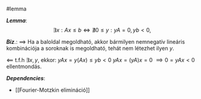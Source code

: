 #lemma 

***Lemma***: 
$$
\exists x : Ax \leq b \iff \nexists 0 \leq y : yA = 0, yb < 0,
$$


***Biz***.: 
$\implies$
Ha a baloldal megoldható, akkor bármilyen nemnegatív lineáris kombinációja a soroknak is megoldható, tehát nem létezhet ilyen $y$.

$\impliedby$
t.f.h $\exists x, y$, ekkor:
$yAx = y(Ax) \leq yb < 0$
$yAx = (yA)x = 0$
$\implies 0 = yAx < 0$ ellentmondás.


***Dependencies***:
- [[Fourier-Motzkin elimináció]]